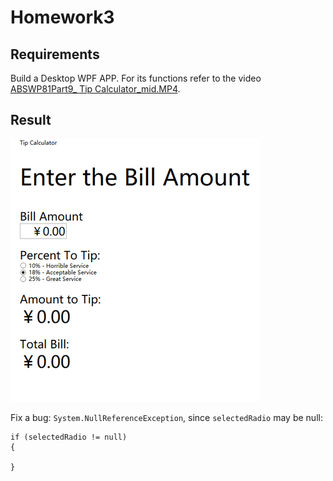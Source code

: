 # Homework3

## Requirements

Build a Desktop WPF APP. For its functions refer to the video [ABSWP81Part9_ Tip Calculator_mid.MP4](https://channel9.msdn.com/Series/Windows-Phone-8-1-Development-for-Absolute-Beginners).

## Result

![](video/sample.gif)

Fix a bug: `System.NullReferenceException`, since `selectedRadio` may be null: 

``` csc
if (selectedRadio != null)
{
    
}
```